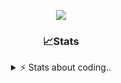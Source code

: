 <div align="center">
  
<p align="center">
  <img src="https://lanyard.cnrad.dev/api/1018290650602553364" />
</p>

### 📈Stats
<details>
    <summary> ⚡ Stats about coding.. </> </summary>
    <br/>

<!--START_SECTION:waka-->
![Code Time](http://img.shields.io/badge/Code%20Time-105%20hrs%2052%20mins-blue)

![Profile Views](http://img.shields.io/badge/Profile%20Views-0-blue)

**🐱 My GitHub Data** 

> 📦 1.2 MB Used in GitHub's Storage 
 > 
> 💼 Opted to Hire
 > 
> 📜 5 Public Repositories 
 > 
> 🔑 19 Private Repositories 
 > 
**I'm an Early 🐤** 

```text
🌞 Morning                26 commits          ██░░░░░░░░░░░░░░░░░░░░░░░   06.75 % 
🌆 Daytime                184 commits         ████████████░░░░░░░░░░░░░   47.79 % 
🌃 Evening                134 commits         █████████░░░░░░░░░░░░░░░░   34.81 % 
🌙 Night                  41 commits          ███░░░░░░░░░░░░░░░░░░░░░░   10.65 % 
```
📅 **I'm Most Productive on Sunday** 

```text
Monday                   22 commits          █░░░░░░░░░░░░░░░░░░░░░░░░   05.71 % 
Tuesday                  48 commits          ███░░░░░░░░░░░░░░░░░░░░░░   12.47 % 
Wednesday                48 commits          ███░░░░░░░░░░░░░░░░░░░░░░   12.47 % 
Thursday                 59 commits          ████░░░░░░░░░░░░░░░░░░░░░   15.32 % 
Friday                   52 commits          ███░░░░░░░░░░░░░░░░░░░░░░   13.51 % 
Saturday                 69 commits          ████░░░░░░░░░░░░░░░░░░░░░   17.92 % 
Sunday                   87 commits          ██████░░░░░░░░░░░░░░░░░░░   22.60 % 
```


📊 **This Week I Spent My Time On** 

```text
🕑︎ Time Zone: Europe/Berlin

💬 Programming Languages: 
No Activity Tracked This Week

🔥 Editors: 
No Activity Tracked This Week

🐱‍💻 Projects: 
No Activity Tracked This Week

💻 Operating System: 
No Activity Tracked This Week
```

**I Mostly Code in JavaScript** 

```text
JavaScript               8 repos             █████████░░░░░░░░░░░░░░░░   34.78 % 
Lua                      6 repos             ███████░░░░░░░░░░░░░░░░░░   26.09 % 
Python                   3 repos             ███░░░░░░░░░░░░░░░░░░░░░░   13.04 % 
TypeScript               2 repos             ██░░░░░░░░░░░░░░░░░░░░░░░   08.70 % 
HTML                     1 repo              █░░░░░░░░░░░░░░░░░░░░░░░░   04.35 % 
```




 Last Updated on 17/01/2025 09:18:51 UTC
<!--END_SECTION:waka-->
</details>
